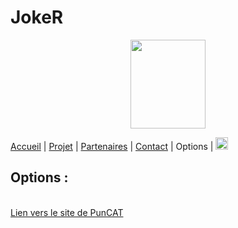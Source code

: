 # JokeR
<p align="center">
  <img src="Joker.png" width="120" height="142">
</p>

[Accueil](index) | [Projet](projet) | [Partenaires](partenaires) | [Contact](contact) | Options | [<img src="drapeau EN.png" width="20">](https://motsmachines.github.io/joker/EN/project)
<br>

## Options :
<br> [Lien vers le site de PunCAT](https://github.com/OFAI/PunCAT)
